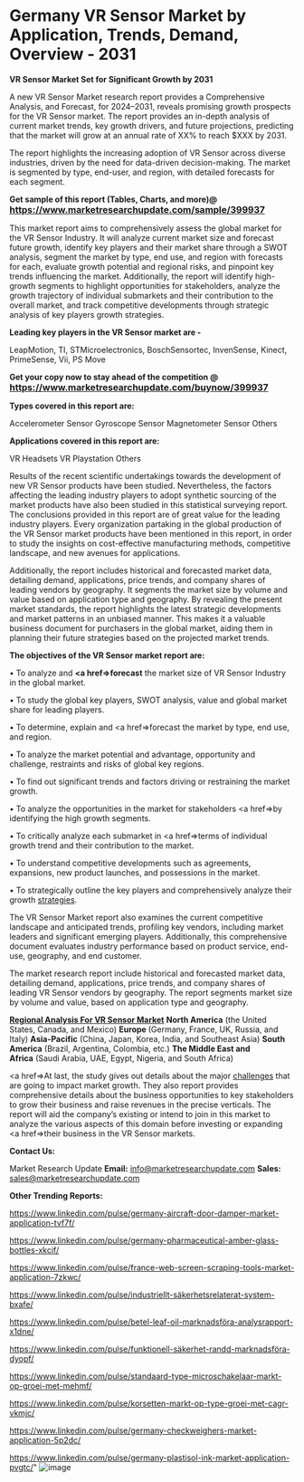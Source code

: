 # Germany VR Sensor Market by Application, Trends, Demand, Overview - 2031

<strong>VR Sensor Market Set for Significant Growth by 2031</strong>

A new VR Sensor Market research report provides a Comprehensive Analysis, and Forecast, for 2024–2031, reveals promising growth prospects for the VR Sensor market. The report provides an in-depth analysis of current market trends, key growth drivers, and future projections, predicting that the market will grow at an annual rate of XX% to reach $XXX by 2031.

The report highlights the increasing adoption of VR Sensor across diverse industries, driven by the need for data-driven decision-making. The market is segmented by type, end-user, and region, with detailed forecasts for each segment.

<strong>Get sample of this report (Tables, Charts, and more)@ <a href=https://www.marketresearchupdate.com/sample/399937><font size=3 color=#0000ff>https://www.marketresearchupdate.com/sample/399937</font></a></strong>

This market report aims to comprehensively assess the global market for the VR Sensor Industry. It will analyze current market size and forecast future growth, identify key players and their market share through a SWOT analysis, segment the market by type, end use, and region with forecasts for each, evaluate growth potential and regional risks, and pinpoint key trends influencing the market. Additionally, the report will identify high-growth segments to highlight opportunities for stakeholders, analyze the growth trajectory of individual submarkets and their contribution to the overall market, and track competitive developments through strategic analysis of key players growth strategies.

<strong>Leading key players in the VR Sensor market are -</strong>

LeapMotion, TI, STMicroelectronics, BoschSensortec, InvenSense, Kinect, PrimeSense, Vii, PS Move

<strong>Get your copy now to stay ahead of the competition @ <a href=https://www.marketresearchupdate.com/buynow/399937><font size=3 color=#0000ff>https://www.marketresearchupdate.com/buynow/399937</font></a></strong>

<strong>Types covered in this report are:</strong>

Accelerometer Sensor
Gyroscope Sensor
Magnetometer Sensor
Others

<strong>Applications covered in this report are:</strong>

VR Headsets
VR Playstation
Others

Results of the recent scientific undertakings towards the development of new VR Sensor products have been studied. Nevertheless, the factors affecting the leading industry players to adopt synthetic sourcing of the market products have also been studied in this statistical surveying report. The conclusions provided in this report are of great value for the leading industry players. Every organization partaking in the global production of the VR Sensor market products have been mentioned in this report, in order to study the insights on cost-effective manufacturing methods, competitive landscape, and new avenues for applications.

Additionally, the report includes historical and forecasted market data, detailing demand, applications, price trends, and company shares of leading vendors by geography. It segments the market size by volume and value based on application type and geography. By revealing the present market standards, the report highlights the latest strategic developments and market patterns in an unbiased manner. This makes it a valuable business document for purchasers in the global market, aiding them in planning their future strategies based on the projected market trends.

<strong>The objectives of the VR Sensor market report are:</strong>

• To analyze and <strong><a href=><strong>forecast</strong></a></strong> the market size of VR Sensor Industry in the global market.

• To study the global key players, SWOT analysis, value and global market share for leading players.

• To determine, explain and <a href=>forecast</a> the market by type, end use, and region.

• To analyze the market potential and advantage, opportunity and challenge, restraints and risks of global key regions.

• To find out significant trends and factors driving or restraining the market growth.

• To analyze the opportunities in the market for stakeholders <a href=>by</a> identifying the high growth segments.

• To critically analyze each submarket in <a href=>terms</a> of individual growth trend and their contribution to the market.

• To understand competitive developments such as agreements, expansions, new product launches, and possessions in the market.

• To strategically outline the key players and comprehensively analyze their growth <a href=ASDF881288>strategies</a>.

The VR Sensor Market report also examines the current competitive landscape and anticipated trends, profiling key vendors, including market leaders and significant emerging players. Additionally, this comprehensive document evaluates industry performance based on product service, end-use, geography, and end customer.

The market research report include historical and forecasted market data, detailing demand, applications, price trends, and company shares of leading VR Sensor vendors by geography. The report segments market size by volume and value, based on application type and geography.

<strong><u><b>Regional Analysis For VR Sensor Market</b></u></strong>
<strong><b>North America</b></strong> (the United States, Canada, and Mexico)
<strong><b>Europe </b></strong>(Germany, France, UK, Russia, and Italy)
<strong><b>Asia-Pacific</b></strong> (China, Japan, Korea, India, and Southeast Asia)
<strong><b>South America</b></strong> (Brazil, Argentina, Colombia, etc.)
<strong><b>The Middle East and Africa</b></strong> (Saudi Arabia, UAE, Egypt, Nigeria, and South Africa)

<a href=>At last,</a> the study gives out details about the major <a href=ASDF991299>challenges</a> that are going to impact market growth. They also report provides comprehensive details about the business opportunities to key stakeholders to grow their business and raise revenues in the precise verticals. The report will aid the company’s existing or intend to join in this market to analyze the various aspects of this domain before investing or expanding <a href=>their</a> business in the VR Sensor markets.

<strong>Contact Us:</strong>

Market Research Update
<strong>Email:</strong> info@marketresearchupdate.com
<strong>Sales:</strong> sales@marketresearchupdate.com

<strong>Other Trending Reports:</strong>

<a href=https://www.linkedin.com/pulse/germany-aircraft-door-damper-market-application-tvf7f/>https://www.linkedin.com/pulse/germany-aircraft-door-damper-market-application-tvf7f/</a>

<a href=https://www.linkedin.com/pulse/germany-pharmaceutical-amber-glass-bottles-xkcif/>https://www.linkedin.com/pulse/germany-pharmaceutical-amber-glass-bottles-xkcif/</a>

<a href=https://www.linkedin.com/pulse/france-web-screen-scraping-tools-market-application-7zkwc/>https://www.linkedin.com/pulse/france-web-screen-scraping-tools-market-application-7zkwc/</a>

<a href=https://www.linkedin.com/pulse/industriellt-säkerhetsrelaterat-system-bxafe/>https://www.linkedin.com/pulse/industriellt-säkerhetsrelaterat-system-bxafe/</a>

<a href=https://www.linkedin.com/pulse/betel-leaf-oil-marknadsföra-analysrapport-x1dne/>https://www.linkedin.com/pulse/betel-leaf-oil-marknadsföra-analysrapport-x1dne/</a>

<a href=https://www.linkedin.com/pulse/funktionell-säkerhet-randd-marknadsföra-dyopf/>https://www.linkedin.com/pulse/funktionell-säkerhet-randd-marknadsföra-dyopf/</a>

<a href=https://www.linkedin.com/pulse/standaard-type-microschakelaar-markt-op-groei-met-mehmf/>https://www.linkedin.com/pulse/standaard-type-microschakelaar-markt-op-groei-met-mehmf/</a>

<a href=https://www.linkedin.com/pulse/korsetten-markt-op-type-groei-met-cagr-vkmjc/>https://www.linkedin.com/pulse/korsetten-markt-op-type-groei-met-cagr-vkmjc/</a>

<a href=https://www.linkedin.com/pulse/germany-checkweighers-market-application-5p2dc/>https://www.linkedin.com/pulse/germany-checkweighers-market-application-5p2dc/</a>

<a href=https://www.linkedin.com/pulse/germany-plastisol-ink-market-application-pvgtc/>https://www.linkedin.com/pulse/germany-plastisol-ink-market-application-pvgtc/</a>"
![image](https://github.com/user-attachments/assets/6526294b-a931-4fa3-821d-e3470f55c9af)
